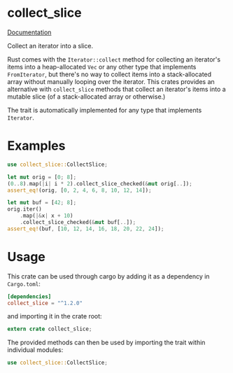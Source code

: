 # collect\_slice

[Documentation](https://docs.rs/collect_slice)

Collect an iterator into a slice.

Rust comes with the `Iterator::collect` method for collecting an iterator's items into
a heap-allocated `Vec` or any other type that implements `FromIterator`, but there's
no way to collect items into a stack-allocated array without manually looping over the
iterator. This crates provides an alternative with `collect_slice` methods that
collect an iterator's items into a mutable slice (of a stack-allocated array or
otherwise.)

The trait is automatically implemented for any type that implements `Iterator`.

# Examples

```rust
use collect_slice::CollectSlice;

let mut orig = [0; 8];
(0..8).map(|i| i * 2).collect_slice_checked(&mut orig[..]);
assert_eq!(orig, [0, 2, 4, 6, 8, 10, 12, 14]);

let mut buf = [42; 8];
orig.iter()
    .map(|&x| x + 10)
    .collect_slice_checked(&mut buf[..]);
assert_eq!(buf, [10, 12, 14, 16, 18, 20, 22, 24]);
```

# Usage

This crate can be used through cargo by adding it as a dependency in `Cargo.toml`:

```toml
[dependencies]
collect_slice = "^1.2.0"
```
and importing it in the crate root:

```rust
extern crate collect_slice;
```
The provided methods can then be used by importing the trait within individual
modules:

```rust
use collect_slice::CollectSlice;
```
